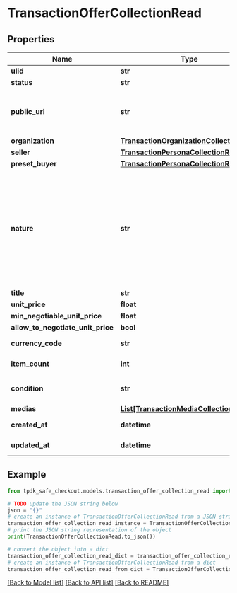# TransactionOfferCollectionRead



## Properties

Name | Type | Description | Notes
------------ | ------------- | ------------- | -------------
**ulid** | **str** |  | 
**status** | **str** |  | 
**public_url** | **str** | The public URL for your Ad/Offer on your marketplace. | [optional] 
**organization** | [**TransactionOrganizationCollectionRead**](TransactionOrganizationCollectionRead.md) |  | [optional] 
**seller** | [**TransactionPersonaCollectionRead**](TransactionPersonaCollectionRead.md) |  | 
**preset_buyer** | [**TransactionPersonaCollectionRead**](TransactionPersonaCollectionRead.md) |  | [optional] 
**nature** | **str** | This WILL affect the assigned workflow. Choosing service will disable delivery for example. Refer to our technical hub for more information. | [default to 'physical_item']
**title** | **str** |  | [optional] 
**unit_price** | **float** |  | [optional] 
**min_negotiable_unit_price** | **float** |  | [optional] 
**allow_to_negotiate_unit_price** | **bool** |  | [optional] 
**currency_code** | **str** |  | [default to 'EUR']
**item_count** | **int** |  | [optional] [default to 1]
**condition** | **str** |  | [optional] [default to 'USED']
**medias** | [**List[TransactionMediaCollectionRead]**](TransactionMediaCollectionRead.md) |  | 
**created_at** | **datetime** |  | [optional] [readonly] 
**updated_at** | **datetime** |  | [optional] [readonly] 

## Example

```python
from tpdk_safe_checkout.models.transaction_offer_collection_read import TransactionOfferCollectionRead

# TODO update the JSON string below
json = "{}"
# create an instance of TransactionOfferCollectionRead from a JSON string
transaction_offer_collection_read_instance = TransactionOfferCollectionRead.from_json(json)
# print the JSON string representation of the object
print(TransactionOfferCollectionRead.to_json())

# convert the object into a dict
transaction_offer_collection_read_dict = transaction_offer_collection_read_instance.to_dict()
# create an instance of TransactionOfferCollectionRead from a dict
transaction_offer_collection_read_from_dict = TransactionOfferCollectionRead.from_dict(transaction_offer_collection_read_dict)
```
[[Back to Model list]](../README.md#documentation-for-models) [[Back to API list]](../README.md#documentation-for-api-endpoints) [[Back to README]](../README.md)


